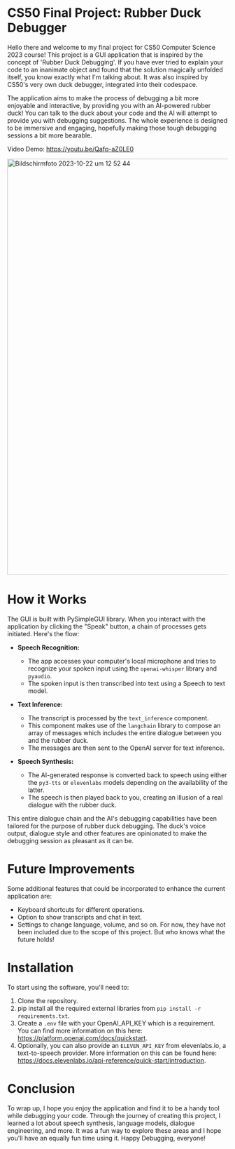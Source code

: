 # CS50 Final Project: Rubber Duck Debugger

Hello there and welcome to my final project for CS50 Computer Science 2023 course! This project is a GUI application that is inspired by the concept of 'Rubber Duck Debugging'. If you have ever tried to explain your code to an inanimate object and found that the solution magically unfolded itself, you know exactly what I'm talking about. It was also inspired by CS50's very own duck debugger, integrated into their codespace. 

The application aims to make the process of debugging a bit more enjoyable and interactive, by providing you with an AI-powered rubber duck! You can talk to the duck about your code and the AI will attempt to provide you with debugging suggestions. The whole experience is designed to be immersive and engaging, hopefully making those tough debugging sessions a bit more bearable.

Video Demo: https://youtu.be/Qafp-aZ0LE0

<img width="949" alt="Bildschirmfoto 2023-10-22 um 12 52 44" src="https://github.com/oscaem/debug50/assets/48035650/3e038ac3-3539-4604-b7f8-1240e1e623d7">


# How it Works
The GUI is built with PySimpleGUI library. When you interact with the application by clicking the "Speak" button, a chain of processes gets initiated. Here's the flow:

- **Speech Recognition:**
  - The app accesses your computer's local microphone and tries to recognize your spoken input using the `openai-whisper` library and `pyaudio`.
  - The spoken input is then transcribed into text using a Speech to text model.

- **Text Inference:**
  - The transcript is processed by the `text_inference` component.
  - This component makes use of the `langchain` library to compose an array of messages which includes the entire dialogue between you and the rubber duck.
  - The messages are then sent to the OpenAI server for text inference.

- **Speech Synthesis:**
  - The AI-generated response is converted back to speech using either the `py3-tts` or `elevenlabs` models depending on the availability of the latter.
  - The speech is then played back to you, creating an illusion of a real dialogue with the rubber duck.

This entire dialogue chain and the AI's debugging capabilities have been tailored for the purpose of rubber duck debugging. The duck's voice output, dialogue style and other features are opinionated to make the debugging session as pleasant as it can be.

# Future Improvements
Some additional features that could be incorporated to enhance the current application are:
- Keyboard shortcuts for different operations.
- Option to show transcripts and chat in text.
- Settings to change language, volume, and so on. 
For now, they have not been included due to the scope of this project. But who knows what the future holds!

# Installation
To start using the software, you'll need to:

1. Clone the repository.
2. pip install all the required external libraries from `pip install -r requirements.txt`.
3. Create a `.env` file with your OpenAI_API_KEY which is a requirement. You can find more information on this here: https://platform.openai.com/docs/quickstart.
4. Optionally, you can also provide an `ELEVEN_API_KEY` from elevenlabs.io, a text-to-speech provider. More information on this can be found here: https://docs.elevenlabs.io/api-reference/quick-start/introduction.

# Conclusion
To wrap up, I hope you enjoy the application and find it to be a handy tool while debugging your code. Through the journey of creating this project, I learned a lot about speech synthesis, language models, dialogue engineering, and more. It was a fun way to explore these areas and I hope you'll have an equally fun time using it. Happy Debugging, everyone!

